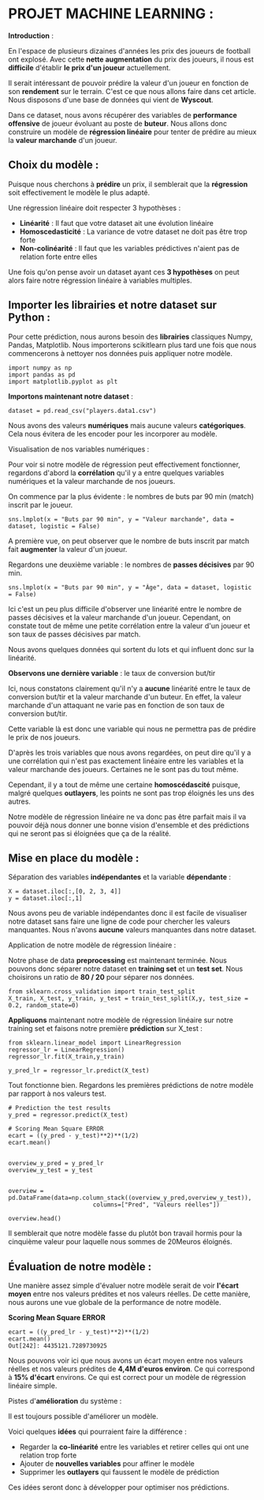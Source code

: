 # PROJET MACHINE LEARNING :


**Introduction** :

En l'espace de plusieurs dizaines d'années les prix des joueurs de football ont explosé. Avec cette **nette augmentation** du prix des joueurs, il nous est **difficile** d'établir **le prix d'un joueur** actuellement.

Il serait intéressant de pouvoir prédire la valeur d'un joueur en fonction de son **rendement** sur le terrain. C'est ce que nous allons faire dans cet article. Nous disposons d'une base de données qui vient de **Wyscout**.

Dans ce dataset, nous avons récupérer des variables de **performance offensive** de joueur évoluant au poste de **buteur**. Nous allons donc construire un modèle de **régression linéaire** pour tenter de prédire au mieux la **valeur marchande** d'un joueur.


## Choix du modèle :

Puisque nous cherchons à **prédire** un prix, il semblerait que la **régression** soit effectivement le modèle le plus adapté.


Une régression linéaire doit respecter 3 hypothèses :

* **Linéarité** : Il faut que votre dataset ait une évolution linéaire
* **Homoscedasticité** : La variance de votre dataset ne doit pas être trop forte
* **Non-colinéarité** : Il faut que les variables prédictives n'aient pas de relation forte entre elles​

Une fois qu'on pense avoir un dataset ayant ces **3 hypothèses** on peut alors faire notre régression linéaire à variables multiples.



## Importer les librairies et notre dataset sur Python :

Pour cette prédiction, nous aurons besoin des **librairies** classiques Numpy, Pandas, Matplotlib. Nous importerons scikitlearn plus tard une fois que nous commencerons à nettoyer nos données puis appliquer notre modèle.

```
import numpy as np
import pandas as pd
import matplotlib.pyplot as plt
```
**Importons maintenant notre dataset** :

```
dataset = pd.read_csv("players.data1.csv")
```

Nous avons des valeurs **numériques** mais aucune valeurs **catégoriques**. Cela nous évitera de les encoder pour les incorporer au modèle.


Visualisation de nos variables numériques :

Pour voir si notre modèle de régression peut effectivement fonctionner, regardons d'abord la **corrélation** qu'il y a entre quelques variables numériques et la valeur marchande de nos joueurs.

On commence par la plus évidente : le nombres de buts par 90 min (match) inscrit par le joueur.

```
sns.lmplot(x = "Buts par 90 min", y = "Valeur marchande", data = dataset, logistic = False)
```

A première vue, on peut observer que le nombre de buts inscrit par match fait **augmenter** la valeur d'un joueur.

Regardons une deuxième variable : le nombres de **passes décisives** par 90 min.

```
sns.lmplot(x = "Buts par 90 min", y = "Âge", data = dataset, logistic = False)
```

Ici c'est un peu plus difficile d'observer une linéarité entre le nombre de passes décisives et la valeur marchande d'un joueur.
Cependant, on constate tout de même une petite corrélation entre la valeur d'un joueur et son taux de passes décisives par match.

Nous avons quelques données qui sortent du lots et qui influent donc sur la linéarité.

**Observons une dernière variable** : le taux de conversion but/tir

Ici, nous constatons clairement qu'il n'y a **aucune** linéarité entre le taux de conversion but/tir et la valeur marchande d'un buteur. En effet, la valeur marchande d'un attaquant ne varie pas en fonction de son taux de conversion but/tir.

Cette variable là est donc une variable qui nous ne permettra pas de prédire le prix de nos joueurs.


D'après les trois variables que nous avons regardées, on peut dire qu'il y a une corrélation qui n'est pas exactement linéaire entre les variables et la valeur marchande des joueurs. Certaines ne le sont pas du tout même.

Cependant, il y a tout de même une certaine **homoscédascité** puisque, malgré quelques **outlayers**, les points ne sont pas trop éloignés les uns des autres.

Notre modèle de régression linéaire ne va donc pas être parfait mais il va pouvoir déjà nous donner une bonne vision d'ensemble et des prédictions qui ne seront pas si éloignées que ça de la réalité.


## Mise en place du modèle :

Séparation des variables **indépendantes** et la variable **dépendante** :

```
X = dataset.iloc[:,[0, 2, 3, 4]]
y = dataset.iloc[:,1]
```

Nous avons peu de variable indépendantes donc il est facile de visualiser notre dataset sans faire une ligne de code pour chercher les valeurs manquantes. Nous n'avons **aucune** valeurs manquantes dans notre dataset.

Application de notre modèle de
régression linéaire :

Notre phase de data **preprocessing** est maintenant terminée. Nous pouvons donc séparer notre dataset en **training set** et un **test set**. Nous choisirons un ratio de **80 / 20** pour séparer nos données.

```
from sklearn.cross_validation import train_test_split
X_train, X_test, y_train, y_test = train_test_split(X,y, test_size = 0.2, random_state=0)
```

**Appliquons** maintenant notre modèle de régression linéaire sur notre training set et faisons notre première **prédiction** sur X_test :

```
from sklearn.linear_model import LinearRegression
regressor_lr = LinearRegression()
regressor_lr.fit(X_train,y_train)

y_pred_lr = regressor_lr.predict(X_test)
```

Tout fonctionne bien. Regardons les premières prédictions de notre modèle par rapport à nos valeurs test.

```
# Prediction the test results
y_pred = regressor.predict(X_test)

# Scoring Mean Square ERROR
ecart = ((y_pred - y_test)**2)**(1/2)
ecart.mean()


overview_y_pred = y_pred_lr
overview_y_test = y_test


overview = pd.DataFrame(data=np.column_stack((overview_y_pred,overview_y_test)),
                        columns=["Pred", "Valeurs réelles"])

overview.head()
```


Il semblerait que notre modèle fasse du plutôt bon travail hormis pour la cinquième valeur pour laquelle nous sommes de 20Meuros éloignés.




## Évaluation de notre modèle :

Une manière assez simple d'évaluer notre modèle serait de voir **l'écart moyen** entre nos valeurs prédites et nos valeurs réelles. De cette manière, nous aurons une vue globale de la performance de notre modèle.

**Scoring Mean Square ERROR**

```
ecart = ((y_pred_lr - y_test)**2)**(1/2)
ecart.mean()
Out[242]: 4435121.7289730925
```
Nous pouvons voir ici que nous avons un écart moyen entre nos valeurs réelles et nos valeurs prédites de **4,4M d'euros environ**. Ce qui correspond à **15% d'écart** environs. Ce qui est correct pour un modèle de régression linéaire simple.

Pistes d'**amélioration** du système :

Il est toujours possible d'améliorer un modèle.

Voici quelques **idées** qui pourraient faire la différence :

* Regarder la **co-linéarité** entre les variables et retirer celles qui ont une relation trop forte
* Ajouter de **nouvelles variables** pour affiner le modèle
* Supprimer les **outlayers** qui faussent le modèle de prédiction

Ces idées seront donc à développer pour optimiser nos prédictions.
